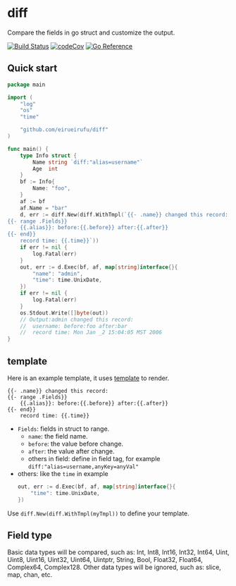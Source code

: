 # diff

Compare the fields in go struct and customize the output.

<p align="left">
<a href="https://github.com/eirueirufu/diff/actions"><img src="https://github.com/eirueirufu/diff/workflows/go/badge.svg?branch=main" alt="Build Status"></a>
<a href="https://codecov.io/github/eirueirufu/diff"><img src="https://codecov.io/github/eirueirufu/diff/branch/main/graph/badge.svg" alt="codeCov"></a>
<a href="https://pkg.go.dev/github.com/eirueirufu/diff"><img src="https://pkg.go.dev/badge/github.com/eirueirufu/diff" alt="Go Reference"></a>
</p>

## Quick start

```go
package main

import (
	"log"
	"os"
	"time"

	"github.com/eirueirufu/diff"
)

func main() {
	type Info struct {
		Name string `diff:"alias=username"`
		Age  int
	}
	bf := Info{
		Name: "foo",
	}
	af := bf
	af.Name = "bar"
	d, err := diff.New(diff.WithTmpl(`{{- .name}} changed this record:
{{- range .Fields}}
	{{.alias}}: before:{{.before}} after:{{.after}}
{{- end}}
	record time: {{.time}}`))
	if err != nil {
		log.Fatal(err)
	}
	out, err := d.Exec(bf, af, map[string]interface{}{
		"name": "admin",
		"time": time.UnixDate,
	})
	if err != nil {
		log.Fatal(err)
	}
	os.Stdout.Write([]byte(out))
	// Output:admin changed this record:
	// 	username: before:foo after:bar
	// 	record time: Mon Jan _2 15:04:05 MST 2006
}
```

## template

Here is an example template, it uses [template](https://pkg.go.dev/text/template) to render.

```text/plain
{{- .name}} changed this record:
{{- range .Fields}}
	{{.alias}}: before:{{.before}} after:{{.after}}
{{- end}}
	record time: {{.time}}
```

- `Fields`: fields in struct to range.
  - `name`: the field name.
  - `before`: the value before change.
  - `after`: the value after change.
  - others in field: define in field tag, for example `diff:"alias=username,anyKey=anyVal"`
- others: like the `time` in example
    ```go
    out, err := d.Exec(bf, af, map[string]interface{}{
        "time": time.UnixDate,
    })
    ```

Use `diff.New(diff.WithTmpl(myTmpl))` to define your template.

## Field type

Basic data types will be compared, such as: Int, Int8, Int16, Int32, Int64, Uint, Uint8, Uint16, Uint32, Uint64, Uintptr, String, Bool, Float32, Float64, Complex64, Complex128.
Other data types will be ignored, such as: slice, map, chan, etc.

